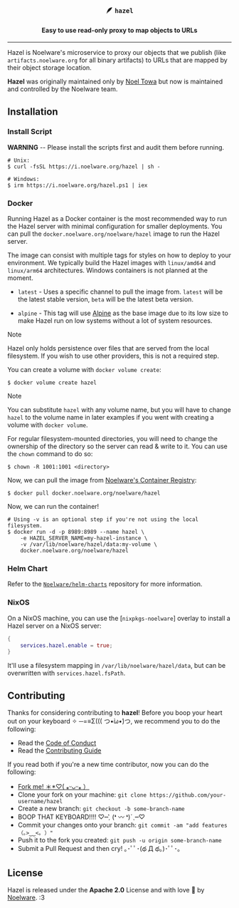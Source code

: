 <div align="center">
    <h3>🪶 <code>hazel</code></h3>
    <h4>Easy to use read-only proxy to map objects to URLs</h4>
    <hr />
</div>

Hazel is Noelware's microservice to proxy our objects that we publish (like `artifacts.noelware.org` for all binary artifacts) to URLs that are mapped by their object storage location.

**Hazel** was originally maintained only by [Noel Towa](https://floofy.dev) but now is maintained and controlled by the Noelware team.

## Installation
### Install Script
**WARNING** -- Please install the scripts first and audit them before running.

```shell
# Unix:
$ curl -fsSL https://i.noelware.org/hazel | sh -

# Windows:
$ irm https://i.noelware.org/hazel.ps1 | iex
```

### Docker
Running Hazel as a Docker container is the most recommended way to run the Hazel server with minimal configuration for smaller deployments. You can pull the `docker.noelware.org/noelware/hazel` image to run the Hazel server.

The image can consist with multiple tags for styles on how to deploy to your environment. We typically build the Hazel images with `linux/amd64` and `linux/arm64` architectures. Windows containers is not planned at the moment.

- `latest` - Uses a specific channel to pull the image from. `latest` will be the latest stable version, `beta` will be the latest beta version.

- `alpine` - This tag will use [Alpine](https://hub.docker.com/_/alpine) as the base image due to its low size to make Hazel run on low systems without a lot of system resources.

> [!NOTE]
> Hazel only holds persistence over files that are served from the local filesystem. If you wish to use
> other providers, this is not a required step.
>
> You can create a volume with `docker volume create`:
> ```shell
> $ docker volume create hazel
> ```

> [!NOTE]
> You can substitute `hazel` with any volume name, but you will have to change `hazel` to the volume
> name in later examples if you went with creating a volume with `docker volume`.
>
> For regular filesystem-mounted directories, you will need to change the ownership of the directory so
> the server can read & write to it. You can use the `chown` command to do so:
>
> ```shell
> $ chown -R 1001:1001 <directory>
> ```

Now, we can pull the image from [Noelware's Container Registry](https://docker.noelware.org):

```shell
$ docker pull docker.noelware.org/noelware/hazel
```

Now, we can run the container!

```shell
# Using -v is an optional step if you're not using the local filesystem.
$ docker run -d -p 8989:8989 --name hazel \
    -e HAZEL_SERVER_NAME=my-hazel-instance \
    -v /var/lib/noelware/hazel/data:my-volume \
    docker.noelware.org/noelware/hazel
```

### Helm Chart
Refer to the [`Noelware/helm-charts`](https://github.com/Noelware/helm-charts/tree/master/charts/noelware/hazel) repository for more information.

### NixOS
On a NixOS machine, you can use the [`nixpkgs-noelware`] overlay to install a Hazel server on a NixOS server:

```nix
{
    services.hazel.enable = true;
}
```

It'll use a filesystem mapping in `/var/lib/noelware/hazel/data`, but can be overwritten with `services.hazel.fsPath`.

<!--
Now, we can pull the image from [Noelware's Container Registry](https://cr.noelware.cloud):

```shell
$ docker pull cr.noelware.cloud/hazel/hazel
```

Now, we can run the container!

```shell
# Using -v is an optional step if you're not using the local
# filesystem.
$ docker run -d -p 8989:8989 --name hazel \
    -e HAZEL_SERVER_NAME=my-hazel-instance \
    cr.noelware.cloud/hazel/hazel
```

### Helm
Hazel does provide a Helm distribution, but it is not available as of yet!

## Configuration
Hazel uses a standard YAML configuration file that can be used to configure the proxy, as **Hazel** is convention over configuration, it will proxy over the local filesystem under `/var/lib/noelware/hazel` on Linux or `$ROOT/.data` on other operating systems as there is no convention yet.

Hazel supports the local filesystem and Amazon S3 as Hazel is powered by the [remi-rs](https://github.com/Noelware/remi-rs) library.

<!--
### Secure Strings
To prevent leaking sensitive data in configuration files, you can embed environment variables to create a secure string, which will allow you to use the `${}` syntax to load up an environment variable and be used by that, like in Bash.

```yaml
sentry_dsn: ${HAZEL_SENTRY_DSN:-}
```

This will look-up the `HAZEL_SENTRY_DSN` environment variable, if it exists, the result will be the contents of the environment variable, otherwise it'll return "null" (or anything after `:-`).
-->

## Contributing
Thanks for considering contributing to **hazel**! Before you boop your heart out on your keyboard ✧ ─=≡Σ((( つ•̀ω•́)つ, we recommend you to do the following:

- Read the [Code of Conduct](./.github/CODE_OF_CONDUCT.md)
- Read the [Contributing Guide](./.github/CONTRIBUTING.md)

If you read both if you're a new time contributor, now you can do the following:

- [Fork me! ＊*♡( ⁎ᵕᴗᵕ⁎ ）](https://github.com/Noelware/hazel/fork)
- Clone your fork on your machine: `git clone https://github.com/your-username/hazel`
- Create a new branch: `git checkout -b some-branch-name`
- BOOP THAT KEYBOARD!!!! ♡┉ˏ͛ (❛ 〰 ❛)ˊˎ┉♡
- Commit your changes onto your branch: `git commit -am "add features （｡>‿‿<｡ ）"`
- Push it to the fork you created: `git push -u origin some-branch-name`
- Submit a Pull Request and then cry! ｡･ﾟﾟ･(థ Д థ。)･ﾟﾟ･｡

## License
Hazel is released under the **Apache 2.0** License and with love :purple_heart: by [Noelware](https://noelware.org). :3
